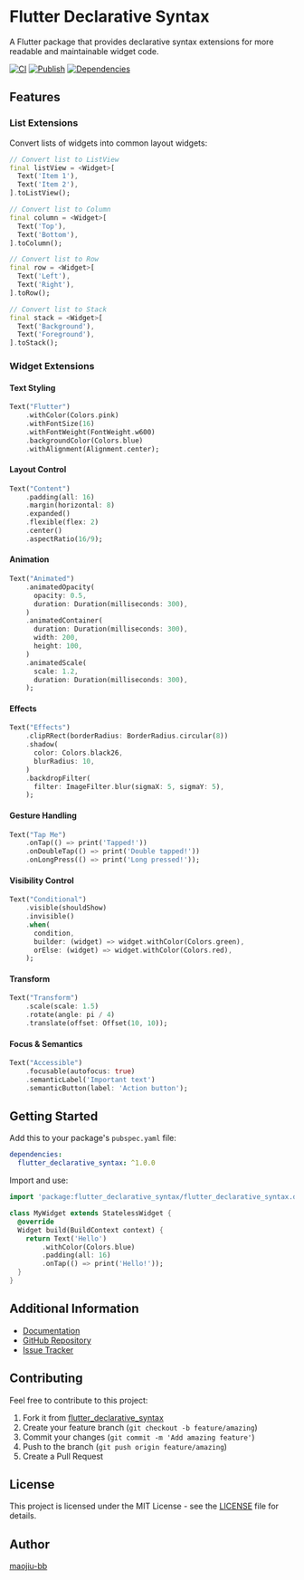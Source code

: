 # Flutter Declarative Syntax

A Flutter package that provides declarative syntax extensions for more readable and maintainable widget code.

[![CI](https://github.com/maojiu-bb/flutter_declarative_syntax/actions/workflows/ci.yml/badge.svg)](https://github.com/maojiu-bb/flutter_declarative_syntax/actions/workflows/ci.yml)
[![Publish](https://github.com/maojiu-bb/flutter_declarative_syntax/actions/workflows/publish.yml/badge.svg)](https://github.com/maojiu-bb/flutter_declarative_syntax/actions/workflows/publish.yml)
[![Dependencies](https://github.com/maojiu-bb/flutter_declarative_syntax/actions/workflows/dependencies.yml/badge.svg)](https://github.com/maojiu-bb/flutter_declarative_syntax/actions/workflows/dependencies.yml)

## Features

### List Extensions

Convert lists of widgets into common layout widgets:

```dart
// Convert list to ListView
final listView = <Widget>[
  Text('Item 1'),
  Text('Item 2'),
].toListView();

// Convert list to Column
final column = <Widget>[
  Text('Top'),
  Text('Bottom'),
].toColumn();

// Convert list to Row
final row = <Widget>[
  Text('Left'),
  Text('Right'),
].toRow();

// Convert list to Stack
final stack = <Widget>[
  Text('Background'),
  Text('Foreground'),
].toStack();
```

### Widget Extensions

#### Text Styling

```dart
Text("Flutter")
    .withColor(Colors.pink)
    .withFontSize(16)
    .withFontWeight(FontWeight.w600)
    .backgroundColor(Colors.blue)
    .withAlignment(Alignment.center);
```

#### Layout Control

```dart
Text("Content")
    .padding(all: 16)
    .margin(horizontal: 8)
    .expanded()
    .flexible(flex: 2)
    .center()
    .aspectRatio(16/9);
```

#### Animation

```dart
Text("Animated")
    .animatedOpacity(
      opacity: 0.5,
      duration: Duration(milliseconds: 300),
    )
    .animatedContainer(
      duration: Duration(milliseconds: 300),
      width: 200,
      height: 100,
    )
    .animatedScale(
      scale: 1.2,
      duration: Duration(milliseconds: 300),
    );
```

#### Effects

```dart
Text("Effects")
    .clipRRect(borderRadius: BorderRadius.circular(8))
    .shadow(
      color: Colors.black26,
      blurRadius: 10,
    )
    .backdropFilter(
      filter: ImageFilter.blur(sigmaX: 5, sigmaY: 5),
    );
```

#### Gesture Handling

```dart
Text("Tap Me")
    .onTap(() => print('Tapped!'))
    .onDoubleTap(() => print('Double tapped!'))
    .onLongPress(() => print('Long pressed!'));
```

#### Visibility Control

```dart
Text("Conditional")
    .visible(shouldShow)
    .invisible()
    .when(
      condition,
      builder: (widget) => widget.withColor(Colors.green),
      orElse: (widget) => widget.withColor(Colors.red),
    );
```

#### Transform

```dart
Text("Transform")
    .scale(scale: 1.5)
    .rotate(angle: pi / 4)
    .translate(offset: Offset(10, 10));
```

#### Focus & Semantics

```dart
Text("Accessible")
    .focusable(autofocus: true)
    .semanticLabel('Important text')
    .semanticButton(label: 'Action button');
```

## Getting Started

Add this to your package's `pubspec.yaml` file:

```yaml
dependencies:
  flutter_declarative_syntax: ^1.0.0
```

Import and use:

```dart
import 'package:flutter_declarative_syntax/flutter_declarative_syntax.dart';

class MyWidget extends StatelessWidget {
  @override
  Widget build(BuildContext context) {
    return Text('Hello')
        .withColor(Colors.blue)
        .padding(all: 16)
        .onTap(() => print('Hello!'));
  }
}
```

## Additional Information

- [Documentation](https://pub.dev/packages/flutter_declarative_syntax)
- [GitHub Repository](https://github.com/maojiu-bb/flutter_declarative_syntax)
- [Issue Tracker](https://github.com/maojiu-bb/flutter_declarative_syntax/issues)

## Contributing

Feel free to contribute to this project:

1. Fork it from [flutter_declarative_syntax](https://github.com/maojiu-bb/flutter_declarative_syntax)
2. Create your feature branch (`git checkout -b feature/amazing`)
3. Commit your changes (`git commit -m 'Add amazing feature'`)
4. Push to the branch (`git push origin feature/amazing`)
5. Create a Pull Request

## License

This project is licensed under the MIT License - see the [LICENSE](LICENSE) file for details.

## Author

[maojiu-bb](https://github.com/maojiu-bb)
